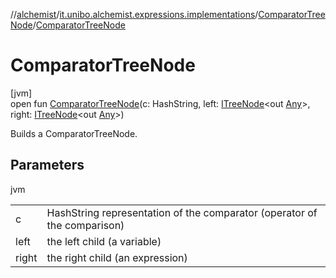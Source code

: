 //[alchemist](../../../index.md)/[it.unibo.alchemist.expressions.implementations](../index.md)/[ComparatorTreeNode](index.md)/[ComparatorTreeNode](-comparator-tree-node.md)

# ComparatorTreeNode

[jvm]\
open fun [ComparatorTreeNode](-comparator-tree-node.md)(c: HashString, left: [ITreeNode](../../it.unibo.alchemist.expressions.interfaces/-i-tree-node/index.md)<out [Any](https://kotlinlang.org/api/latest/jvm/stdlib/kotlin/-any/index.html)>, right: [ITreeNode](../../it.unibo.alchemist.expressions.interfaces/-i-tree-node/index.md)<out [Any](https://kotlinlang.org/api/latest/jvm/stdlib/kotlin/-any/index.html)>)

Builds a ComparatorTreeNode.

## Parameters

jvm

| | |
|---|---|
| c | HashString representation of the comparator (operator of the comparison) |
| left | the left child (a variable) |
| right | the right child (an expression) |
